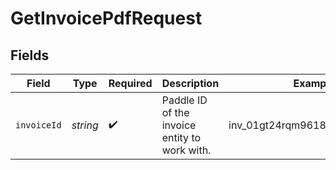 # GetInvoicePdfRequest


## Fields

| Field                                         | Type                                          | Required                                      | Description                                   | Example                                       |
| --------------------------------------------- | --------------------------------------------- | --------------------------------------------- | --------------------------------------------- | --------------------------------------------- |
| `invoiceId`                                   | *string*                                      | :heavy_check_mark:                            | Paddle ID of the invoice entity to work with. | inv_01gt24rqm9618yds0pkaynrgx0                |